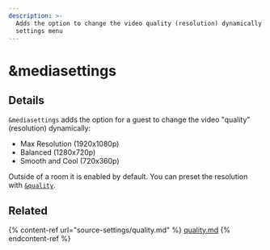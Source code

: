 ```yaml
---
description: >-
  Adds the option to change the video quality (resolution) dynamically via the
  settings menu
---
```


# \&mediasettings

## Details

`&mediasettings` adds the option for a guest to change the video "quality" (resolution) dynamically:

* Max Resolution (1920x1080p)
* Balanced (1280x720p)
* Smooth and Cool (720x360p)

Outside of a room it is enabled by default. You can preset the resolution with [`&quality`](source-settings/quality.md).

## Related

{% content-ref url="source-settings/quality.md" %}
[quality.md](source-settings/quality.md)
{% endcontent-ref %}
